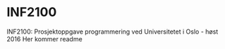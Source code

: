 # INF2100
INF2100: Prosjektoppgave programmering ved Universitetet i Oslo - høst 2016
Her kommer readme
